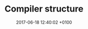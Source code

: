 ---
layout: single-with-chart
title: Compiler structure
date:   2017-06-18 12:40:02 +0100
categories: [cs, basics]
tags: [compiler, computer-science]
excerpt: About compiler structure.
---